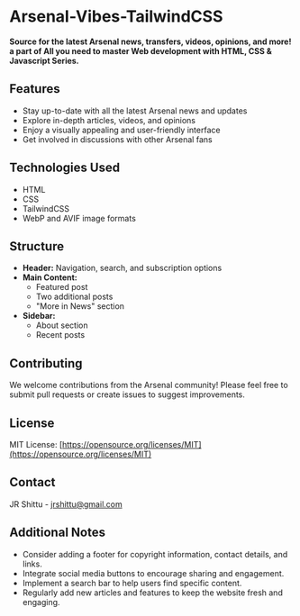 # Arsenal-Vibes-TailwindCSS

**Source for the latest Arsenal news, transfers, videos, opinions, and more! a part of All you need to master Web development with HTML, CSS & Javascript Series.**

## Features

- Stay up-to-date with all the latest Arsenal news and updates
- Explore in-depth articles, videos, and opinions
- Enjoy a visually appealing and user-friendly interface
- Get involved in discussions with other Arsenal fans

## Technologies Used

- HTML
- CSS
- TailwindCSS
- WebP and AVIF image formats

## Structure

- **Header:** Navigation, search, and subscription options
- **Main Content:**
    - Featured post
    - Two additional posts
    - "More in News" section
- **Sidebar:**
    - About section
    - Recent posts

## Contributing

We welcome contributions from the Arsenal community! Please feel free to submit pull requests or create issues to suggest improvements.

## License

MIT License: [https://opensource.org/licenses/MIT](https://opensource.org/licenses/MIT)

## Contact

JR Shittu - jrshittu@gmail.com

## Additional Notes

- Consider adding a footer for copyright information, contact details, and links.
- Integrate social media buttons to encourage sharing and engagement.
- Implement a search bar to help users find specific content.
- Regularly add new articles and features to keep the website fresh and engaging.
